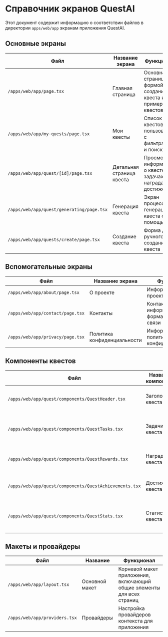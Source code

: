 # Справочник экранов QuestAI

Этот документ содержит информацию о соответствии файлов в директории `apps/web/app` экранам приложения QuestAI.

## Основные экраны

| Файл | Название экрана | Функционал |
|------|----------------|------------|
| `/apps/web/app/page.tsx` | Главная страница | Основная страница с формой создания квеста и примерами квестов |
| `/apps/web/app/my-quests/page.tsx` | Мои квесты | Список квестов пользователя с фильтрацией и поиском |
| `/apps/web/app/quest/[id]/page.tsx` | Детальная страница квеста | Просмотр информации о квесте, задачах, наградах и достижениях |
| `/apps/web/app/quest/generating/page.tsx` | Генерация квеста | Экран процесса генерации квеста с помощью AI |
| `/apps/web/app/quests/create/page.tsx` | Создание квеста | Форма для ручного создания квеста |

## Вспомогательные экраны

| Файл | Название экрана | Функционал |
|------|----------------|------------|
| `/apps/web/app/about/page.tsx` | О проекте | Информация о проекте QuestAI |
| `/apps/web/app/contact/page.tsx` | Контакты | Контактная информация и форма обратной связи |
| `/apps/web/app/privacy/page.tsx` | Политика конфиденциальности | Информация о политике конфиденциальности |

## Компоненты квестов

| Файл | Название компонента | Функционал |
|------|-------------------|------------|
| `/apps/web/app/quest/components/QuestHeader.tsx` | Заголовок квеста | Отображение основной информации о квесте |
| `/apps/web/app/quest/components/QuestTasks.tsx` | Задачи квеста | Список задач квеста с возможностью отметки выполнения |
| `/apps/web/app/quest/components/QuestRewards.tsx` | Награды квеста | Отображение наград за выполнение квеста |
| `/apps/web/app/quest/components/QuestAchievements.tsx` | Достижения квеста | Отображение достижений, связанных с квестом |
| `/apps/web/app/quest/components/QuestStats.tsx` | Статистика квеста | Боковая панель со статистикой прохождения квеста |

## Макеты и провайдеры

| Файл | Название | Функционал |
|------|----------|------------|
| `/apps/web/app/layout.tsx` | Основной макет | Корневой макет приложения, включающий общие элементы для всех страниц |
| `/apps/web/app/providers.tsx` | Провайдеры | Настройка провайдеров контекста для приложения |

